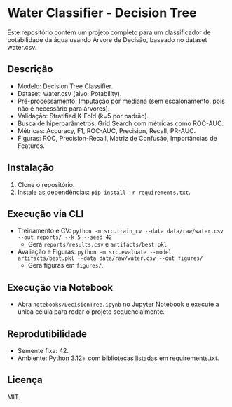 # Water Classifier - Decision Tree

Este repositório contém um projeto completo para um classificador de potabilidade da água usando Árvore de Decisão, baseado no dataset water.csv.

## Descrição
- Modelo: Decision Tree Classifier.
- Dataset: water.csv (alvo: Potability).
- Pré-processamento: Imputação por mediana (sem escalonamento, pois não é necessário para árvores).
- Validação: Stratified K-Fold (k=5 por padrão).
- Busca de hiperparâmetros: Grid Search com métricas como ROC-AUC.
- Métricas: Accuracy, F1, ROC-AUC, Precision, Recall, PR-AUC.
- Figuras: ROC, Precision-Recall, Matriz de Confusão, Importâncias de Features.

## Instalação
1. Clone o repositório.
2. Instale as dependências: `pip install -r requirements.txt`.

## Execução via CLI
- Treinamento e CV: `python -m src.train_cv --data data/raw/water.csv --out reports/ --k 5 --seed 42`
  - Gera `reports/results.csv` e `artifacts/best.pkl`.
- Avaliação e Figuras: `python -m src.evaluate --model artifacts/best.pkl --data data/raw/water.csv --out figures/`
  - Gera figuras em `figures/`.

## Execução via Notebook
- Abra `notebooks/DecisionTree.ipynb` no Jupyter Notebook e execute a única célula para rodar o projeto sequencialmente.

## Reprodutibilidade
- Semente fixa: 42.
- Ambiente: Python 3.12+ com bibliotecas listadas em requirements.txt.

## Licença
MIT.